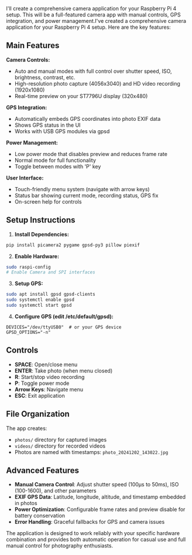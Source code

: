 I'll create a comprehensive camera application for your Raspberry Pi 4 setup. This will be a full-featured camera app with manual controls, GPS integration, and power management.I've created a comprehensive camera application for your Raspberry Pi 4 setup. Here are the key features:

## Main Features

**Camera Controls:**
- Auto and manual modes with full control over shutter speed, ISO, brightness, contrast, etc.
- High-resolution photo capture (4056x3040) and HD video recording (1920x1080)
- Real-time preview on your ST7796U display (320x480)

**GPS Integration:**
- Automatically embeds GPS coordinates into photo EXIF data
- Shows GPS status in the UI
- Works with USB GPS modules via gpsd

**Power Management:**
- Low power mode that disables preview and reduces frame rate
- Normal mode for full functionality
- Toggle between modes with 'P' key

**User Interface:**
- Touch-friendly menu system (navigate with arrow keys)
- Status bar showing current mode, recording status, GPS fix
- On-screen help for controls

## Setup Instructions

1. **Install Dependencies:**
```bash
pip install picamera2 pygame gpsd-py3 pillow piexif
```

2. **Enable Hardware:**
```bash
sudo raspi-config
# Enable Camera and SPI interfaces
```

3. **Setup GPS:**
```bash
sudo apt install gpsd gpsd-clients
sudo systemctl enable gpsd
sudo systemctl start gpsd
```

4. **Configure GPS (edit /etc/default/gpsd):**
```
DEVICES="/dev/ttyUSB0"  # or your GPS device
GPSD_OPTIONS="-n"
```

## Controls

- **SPACE**: Open/close menu
- **ENTER**: Take photo (when menu closed)
- **R**: Start/stop video recording
- **P**: Toggle power mode
- **Arrow Keys**: Navigate menu
- **ESC**: Exit application

## File Organization

The app creates:
- `photos/` directory for captured images
- `videos/` directory for recorded videos
- Photos are named with timestamps: `photo_20241202_143022.jpg`

## Advanced Features

- **Manual Camera Control**: Adjust shutter speed (100μs to 50ms), ISO (100-1600), and other parameters
- **EXIF GPS Data**: Latitude, longitude, altitude, and timestamp embedded in photos
- **Power Optimization**: Configurable frame rates and preview disable for battery conservation
- **Error Handling**: Graceful fallbacks for GPS and camera issues

The application is designed to work reliably with your specific hardware combination and provides both automatic operation for casual use and full manual control for photography enthusiasts.